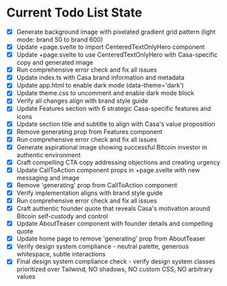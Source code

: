 <!-- DO NOT EDIT - Managed by todo_list tool -->
<!-- Updated: 2025-10-26T11:38:13.265Z -->

# Current Todo List State

- [x] Generate background image with pixelated gradient grid pattern (light mode: brand 50 to brand 600)
- [x] Update +page.svelte to import CenteredTextOnlyHero component
- [x] Update +page.svelte to use CenteredTextOnlyHero with Casa-specific copy and generated image
- [x] Run comprehensive error check and fix all issues
- [x] Update index.ts with Casa brand information and metadata
- [x] Update app.html to enable dark mode (data-theme='dark')
- [x] Update theme.css to uncomment and enable dark mode block
- [x] Verify all changes align with brand style guide
- [x] Update Features section with 6 strategic Casa-specific features and icons
- [x] Update section title and subtitle to align with Casa's value proposition
- [x] Remove generating prop from Features component
- [x] Run comprehensive error check and fix all issues
- [x] Generate aspirational image showing successful Bitcoin investor in authentic environment
- [x] Craft compelling CTA copy addressing objections and creating urgency
- [x] Update CallToAction component props in +page.svelte with new messaging and image
- [x] Remove 'generating' prop from CallToAction component
- [x] Verify implementation aligns with brand style guide
- [x] Run comprehensive error check and fix all issues
- [x] Craft authentic founder quote that reveals Casa's motivation around Bitcoin self-custody and control
- [x] Update AboutTeaser component with founder details and compelling quote
- [x] Update home page to remove 'generating' prop from AboutTeaser
- [x] Verify design system compliance - neutral palette, generous whitespace, subtle interactions
- [x] Final design system compliance check - verify design system classes prioritized over Tailwind, NO shadows, NO custom CSS, NO arbitrary values
